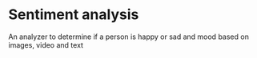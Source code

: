 # Sentiment analysis
 An analyzer to determine if a person is happy or sad and mood based on images, video and text
